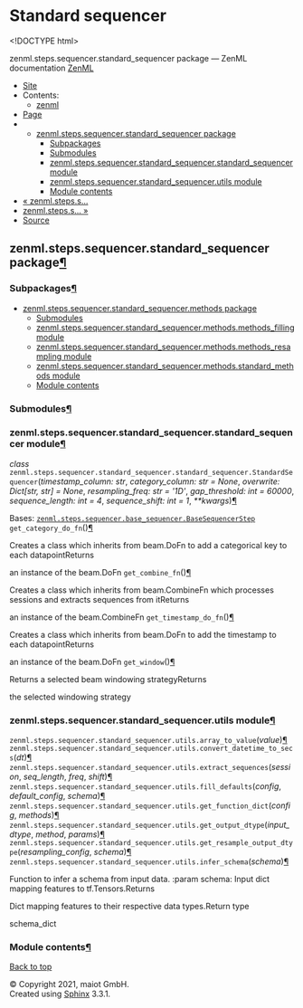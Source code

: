 # Standard sequencer

&lt;!DOCTYPE html&gt;

zenml.steps.sequencer.standard\_sequencer package — ZenML documentation  [ZenML](https://github.com/maiot-io/zenml/tree/e2cf3eb9599a3b31a4ee646048d90127dfdbb178/docs/sphinx_docs/_build/html/index.html)

*  [Site](https://github.com/maiot-io/zenml/tree/e2cf3eb9599a3b31a4ee646048d90127dfdbb178/docs/sphinx_docs/_build/html/index.html)
  * Contents:
    * [zenml](https://github.com/maiot-io/zenml/tree/e2cf3eb9599a3b31a4ee646048d90127dfdbb178/docs/sphinx_docs/_build/html/modules.html)
*  [Page](./)
  * * [zenml.steps.sequencer.standard\_sequencer package](./)
      * [Subpackages](./#subpackages)
      * [Submodules](./#submodules)
      * [zenml.steps.sequencer.standard\_sequencer.standard\_sequencer module](./#module-zenml.steps.sequencer.standard_sequencer.standard_sequencer)
      * [zenml.steps.sequencer.standard\_sequencer.utils module](./#module-zenml.steps.sequencer.standard_sequencer.utils)
      * [Module contents](./#module-zenml.steps.sequencer.standard_sequencer)
* [ « zenml.steps.s...](../)
* [ zenml.steps.s... »](zenml.steps.sequencer.standard_sequencer.methods.md)
*  [Source](https://github.com/maiot-io/zenml/tree/e2cf3eb9599a3b31a4ee646048d90127dfdbb178/docs/sphinx_docs/_build/html/_sources/zenml.steps.sequencer.standard_sequencer.rst.txt)

## zenml.steps.sequencer.standard\_sequencer package[¶](./#zenml-steps-sequencer-standard-sequencer-package)

### Subpackages[¶](./#subpackages)

* [zenml.steps.sequencer.standard\_sequencer.methods package](zenml.steps.sequencer.standard_sequencer.methods.md)
  * [Submodules](zenml.steps.sequencer.standard_sequencer.methods.md#submodules)
  * [zenml.steps.sequencer.standard\_sequencer.methods.methods\_filling module](zenml.steps.sequencer.standard_sequencer.methods.md#module-zenml.steps.sequencer.standard_sequencer.methods.methods_filling)
  * [zenml.steps.sequencer.standard\_sequencer.methods.methods\_resampling module](zenml.steps.sequencer.standard_sequencer.methods.md#module-zenml.steps.sequencer.standard_sequencer.methods.methods_resampling)
  * [zenml.steps.sequencer.standard\_sequencer.methods.standard\_methods module](zenml.steps.sequencer.standard_sequencer.methods.md#module-zenml.steps.sequencer.standard_sequencer.methods.standard_methods)
  * [Module contents](zenml.steps.sequencer.standard_sequencer.methods.md#module-zenml.steps.sequencer.standard_sequencer.methods)

### Submodules[¶](./#submodules)

### zenml.steps.sequencer.standard\_sequencer.standard\_sequencer module[¶](./#module-zenml.steps.sequencer.standard_sequencer.standard_sequencer)

 _class_ `zenml.steps.sequencer.standard_sequencer.standard_sequencer.StandardSequencer`\(_timestamp\_column: str_, _category\_column: str = None_, _overwrite: Dict\[str, str\] = None_, _resampling\_freq: str = '1D'_, _gap\_threshold: int = 60000_, _sequence\_length: int = 4_, _sequence\_shift: int = 1_, _\*\*kwargs_\)[¶](./#zenml.steps.sequencer.standard_sequencer.standard_sequencer.StandardSequencer)

Bases: [`zenml.steps.sequencer.base_sequencer.BaseSequencerStep`](../#zenml.steps.sequencer.base_sequencer.BaseSequencerStep) `get_category_do_fn`\(\)[¶](./#zenml.steps.sequencer.standard_sequencer.standard_sequencer.StandardSequencer.get_category_do_fn)

Creates a class which inherits from beam.DoFn to add a categorical key to each datapointReturns

an instance of the beam.DoFn `get_combine_fn`\(\)[¶](./#zenml.steps.sequencer.standard_sequencer.standard_sequencer.StandardSequencer.get_combine_fn)

Creates a class which inherits from beam.CombineFn which processes sessions and extracts sequences from itReturns

an instance of the beam.CombineFn `get_timestamp_do_fn`\(\)[¶](./#zenml.steps.sequencer.standard_sequencer.standard_sequencer.StandardSequencer.get_timestamp_do_fn)

Creates a class which inherits from beam.DoFn to add the timestamp to each datapointReturns

an instance of the beam.DoFn `get_window`\(\)[¶](./#zenml.steps.sequencer.standard_sequencer.standard_sequencer.StandardSequencer.get_window)

Returns a selected beam windowing strategyReturns

the selected windowing strategy

### zenml.steps.sequencer.standard\_sequencer.utils module[¶](./#module-zenml.steps.sequencer.standard_sequencer.utils)

 `zenml.steps.sequencer.standard_sequencer.utils.array_to_value`\(_value_\)[¶](./#zenml.steps.sequencer.standard_sequencer.utils.array_to_value) `zenml.steps.sequencer.standard_sequencer.utils.convert_datetime_to_secs`\(_dt_\)[¶](./#zenml.steps.sequencer.standard_sequencer.utils.convert_datetime_to_secs) `zenml.steps.sequencer.standard_sequencer.utils.extract_sequences`\(_session_, _seq\_length_, _freq_, _shift_\)[¶](./#zenml.steps.sequencer.standard_sequencer.utils.extract_sequences) `zenml.steps.sequencer.standard_sequencer.utils.fill_defaults`\(_config_, _default\_config_, _schema_\)[¶](./#zenml.steps.sequencer.standard_sequencer.utils.fill_defaults) `zenml.steps.sequencer.standard_sequencer.utils.get_function_dict`\(_config_, _methods_\)[¶](./#zenml.steps.sequencer.standard_sequencer.utils.get_function_dict) `zenml.steps.sequencer.standard_sequencer.utils.get_output_dtype`\(_input\_dtype_, _method_, _params_\)[¶](./#zenml.steps.sequencer.standard_sequencer.utils.get_output_dtype) `zenml.steps.sequencer.standard_sequencer.utils.get_resample_output_dtype`\(_resampling\_config_, _schema_\)[¶](./#zenml.steps.sequencer.standard_sequencer.utils.get_resample_output_dtype) `zenml.steps.sequencer.standard_sequencer.utils.infer_schema`\(_schema_\)[¶](./#zenml.steps.sequencer.standard_sequencer.utils.infer_schema)

Function to infer a schema from input data. :param schema: Input dict mapping features to tf.Tensors.Returns

Dict mapping features to their respective data types.Return type

schema\_dict

### Module contents[¶](./#module-zenml.steps.sequencer.standard_sequencer)

 [Back to top](./)

 © Copyright 2021, maiot GmbH.  
 Created using [Sphinx](http://sphinx-doc.org/) 3.3.1.  


